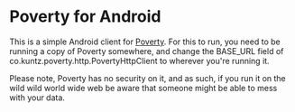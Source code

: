 # Poverty for Android

This is a simple Android client for [Poverty](https://github.com/neofu50/poverty).
For this to run, you need to be running a copy of Poverty somewhere, and change
the BASE_URL field of co.kuntz.poverty.http.PovertyHttpClient to wherever you're
running it.

Please note, Poverty has no security on it, and as such, if you run it on the
wild wild world wide web be aware that someone might be able to mess with your
data.
